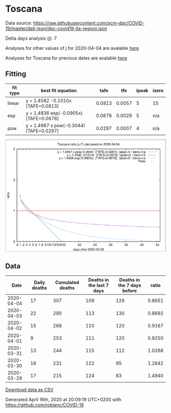 # Toscana

Data source: https://raw.githubusercontent.com/pcm-dpc/COVID-19/master/dati-json/dpc-covid19-ita-regioni.json

Delta days analysis (j): 7

Analyses for other values of j for 2020-04-04 are avalable [here](../2020-04-04/README.md)

Analyses for Toscana for previous dates are avalable [here](../README.md)

## Fitting 
|fit type|best fit equation|tafe|tfe|ipeak|izero|
|-------|-----|--------|------|---|---|
|linear|y = 1.4582 -0.1010x  [TAFE=0.0813]|0.0813|0.0057|5|15|
|exp|y = 1.4836 exp(-0.0905x)  [TAFE=0.0678]|0.0678|0.0029|5|n/a|
|pow|y = 1.4967 x pow(-0.3044)  [TAFE=0.0297]|0.0297|0.0007|4|n/a|

![Plot](COVID-19_toscana_j7_2020-04-04.png)

## Data
|Date|Daily deaths|Cumulated deaths|Deaths in the last 7 days|Deaths in the 7 days before|ratio|
|----|----------|-----------|-------|--------------------|-----|
|2020-04-04|17|307|109|126|0.8651|
|2020-04-03|22|290|113|130|0.8692|
|2020-04-02|15|268|110|120|0.9167|
|2020-04-01|9|253|111|120|0.9250|
|2020-03-31|13|244|115|112|1.0268|
|2020-03-30|16|231|122|95|1.2842|
|2020-03-29|17|215|124|83|1.4940|

[Download data as CSV](COVID-19_toscana_j7_2020-04-04.csv)

Generated April 16th, 2020 at 20:09:19 UTC+0200 with https://github.com/robianc/COVID-19
